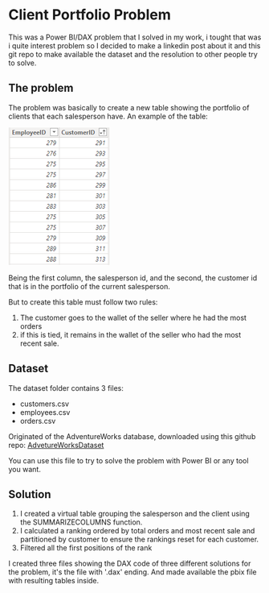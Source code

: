 # Client Portfolio Problem

This was a Power BI/DAX problem that I solved in my work, i tought that was i quite interest problem so I decided to make a linkedin post about it and this git repo to make available the dataset and the resolution to other people try to solve.

## The problem

The problem was basically to create a new table showing the portfolio of clients that each salesperson have.
An example of the table: 

![Client Portfolio table](client_portfolio_table.png)

Being the first column, the salesperson id, and the second, the customer id that is in the portfolio of the current salesperson.

But to create this table must follow two rules:

1. The customer goes to the wallet of the seller where he had the most orders
2. if this is tied, it remains in the wallet of the seller who had the most recent sale.

## Dataset

The dataset folder contains 3 files:
- customers.csv 
- employees.csv
- orders.csv

Originated of the AdventureWorks database, downloaded using this github repo: [AdvetureWorksDataset](https://github.com/sfrechette/adventureworks-neo4j/tree/master/data)

You can use this file to try to solve the problem with Power BI or any tool you want.

## Solution

1. I created a virtual table grouping the salesperson and the client using the SUMMARIZECOLUMNS function.
2. I calculated a ranking ordered by total orders and most recent sale and partitioned by customer to ensure the rankings reset for each customer.
3. Filtered all the first positions of the rank

I created three files showing the DAX code of three different solutions for the problem, it's the file with '.dax' ending.
And made available the pbix file with resulting tables inside.



